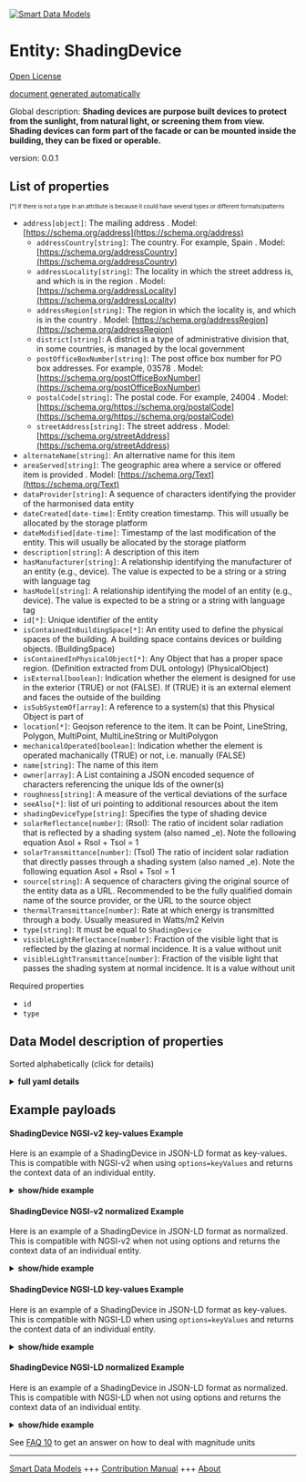 <!-- 10-Header -->    
[![Smart Data Models](https://smartdatamodels.org/wp-content/uploads/2022/01/SmartDataModels_logo.png "Logo")](https://smartdatamodels.org)    
Entity: ShadingDevice    
=====================<!-- /10-Header -->    
<!-- 15-License -->    
[Open License](https://github.com/smart-data-models//dataModel.S4BLDG/blob/master/ShadingDevice/LICENSE.md)    
[document generated automatically](https://docs.google.com/presentation/d/e/2PACX-1vTs-Ng5dIAwkg91oTTUdt8ua7woBXhPnwavZ0FxgR8BsAI_Ek3C5q97Nd94HS8KhP-r_quD4H0fgyt3/pub?start=false&loop=false&delayms=3000#slide=id.gb715ace035_0_60)    
<!-- /15-License -->    
<!-- 20-Description -->    
Global description: **Shading devices are purpose built devices to protect from the sunlight, from natural light, or screening them from view. Shading devices can form part of the facade or can be mounted inside the building, they can be fixed or operable.**    
version: 0.0.1    
<!-- /20-Description -->    
<!-- 30-PropertiesList -->    
## List of properties    
<sup><sub>[*] If there is not a type in an attribute is because it could have several types or different formats/patterns</sub></sup>    
- `address[object]`: The mailing address  . Model: [https://schema.org/address](https://schema.org/address)	- `addressCountry[string]`: The country. For example, Spain  . Model: [https://schema.org/addressCountry](https://schema.org/addressCountry)    
	- `addressLocality[string]`: The locality in which the street address is, and which is in the region  . Model: [https://schema.org/addressLocality](https://schema.org/addressLocality)    
	- `addressRegion[string]`: The region in which the locality is, and which is in the country  . Model: [https://schema.org/addressRegion](https://schema.org/addressRegion)    
	- `district[string]`: A district is a type of administrative division that, in some countries, is managed by the local government      
	- `postOfficeBoxNumber[string]`: The post office box number for PO box addresses. For example, 03578  . Model: [https://schema.org/postOfficeBoxNumber](https://schema.org/postOfficeBoxNumber)    
	- `postalCode[string]`: The postal code. For example, 24004  . Model: [https://schema.org/https://schema.org/postalCode](https://schema.org/https://schema.org/postalCode)    
	- `streetAddress[string]`: The street address  . Model: [https://schema.org/streetAddress](https://schema.org/streetAddress)    
- `alternateName[string]`: An alternative name for this item  - `areaServed[string]`: The geographic area where a service or offered item is provided  . Model: [https://schema.org/Text](https://schema.org/Text)- `dataProvider[string]`: A sequence of characters identifying the provider of the harmonised data entity  - `dateCreated[date-time]`: Entity creation timestamp. This will usually be allocated by the storage platform  - `dateModified[date-time]`: Timestamp of the last modification of the entity. This will usually be allocated by the storage platform  - `description[string]`: A description of this item  - `hasManufacturer[string]`: A relationship identifying the manufacturer of an entity (e.g., device). The value is expected to be a string or a string with language tag  - `hasModel[string]`: A relationship identifying the model of an entity (e.g., device). The value is expected to be a string or a string with language tag  - `id[*]`: Unique identifier of the entity  - `isContainedInBuildingSpace[*]`: An entity used to define the physical spaces of the building. A building space contains devices or building objects. (BuildingSpace)  - `isContainedInPhysicalObject[*]`: Any Object that has a proper space region.  (Definition extracted from DUL ontology) (PhysicalObject)  - `isExternal[boolean]`: Indication whether the element is designed for use in the exterior (TRUE) or not (FALSE). If (TRUE) it is an external element and faces the outside of the building  - `isSubSystemOf[array]`: A reference to a system(s) that this Physical Object is part of  - `location[*]`: Geojson reference to the item. It can be Point, LineString, Polygon, MultiPoint, MultiLineString or MultiPolygon  - `mechanicalOperated[boolean]`: Indication whether the element is operated machanically (TRUE) or not, i.e. manually (FALSE)  - `name[string]`: The name of this item  - `owner[array]`: A List containing a JSON encoded sequence of characters referencing the unique Ids of the owner(s)  - `roughness[string]`: A measure of the vertical deviations of the surface  - `seeAlso[*]`: list of uri pointing to additional resources about the item  - `shadingDeviceType[string]`: Specifies the type of shading device  - `solarReflectance[number]`: (Rsol): The ratio of incident solar radiation that is reflected by a shading system (also named _e). Note the following equation Asol + Rsol + Tsol = 1  - `solarTransmittance[number]`: (Tsol) The ratio of incident solar radiation that directly passes through a shading system (also named _e). Note the following equation Asol + Rsol + Tsol = 1  - `source[string]`: A sequence of characters giving the original source of the entity data as a URL. Recommended to be the fully qualified domain name of the source provider, or the URL to the source object  - `thermalTransmittance[number]`: Rate at which energy is transmitted through a body. Usually measured in Watts/m2 Kelvin  - `type[string]`: It must be equal to `ShadingDevice`  - `visibleLightReflectance[number]`: Fraction of the visible light that is reflected by the glazing at normal incidence. It is a value without unit  - `visibleLightTransmittance[number]`: Fraction of the visible light that passes the shading system at normal incidence. It is a value without unit  <!-- /30-PropertiesList -->    
<!-- 35-RequiredProperties -->    
Required properties    
- `id`  - `type`  <!-- /35-RequiredProperties -->    
<!-- 40-RequiredProperties -->    
<!-- /40-RequiredProperties -->    
<!-- 50-DataModelHeader -->    
## Data Model description of properties    
Sorted alphabetically (click for details)    
<!-- /50-DataModelHeader -->    
<!-- 60-ModelYaml -->    
<details><summary><strong>full yaml details</strong></summary>      
```yaml    
ShadingDevice:      
  description: 'Shading devices are purpose built devices to protect from the sunlight, from natural light, or screening them from view. Shading devices can form part of the facade or can be mounted inside the building, they can be fixed or operable.'      
  properties:      
    address:      
      description: The mailing address      
      properties:      
        addressCountry:      
          description: 'The country. For example, Spain'      
          type: string      
          x-ngsi:      
            model: https://schema.org/addressCountry      
            type: Property      
        addressLocality:      
          description: 'The locality in which the street address is, and which is in the region'      
          type: string      
          x-ngsi:      
            model: https://schema.org/addressLocality      
            type: Property      
        addressRegion:      
          description: 'The region in which the locality is, and which is in the country'      
          type: string      
          x-ngsi:      
            model: https://schema.org/addressRegion      
            type: Property      
        district:      
          description: 'A district is a type of administrative division that, in some countries, is managed by the local government'      
          type: string      
          x-ngsi:      
            type: Property      
        postOfficeBoxNumber:      
          description: 'The post office box number for PO box addresses. For example, 03578'      
          type: string      
          x-ngsi:      
            model: https://schema.org/postOfficeBoxNumber      
            type: Property      
        postalCode:      
          description: 'The postal code. For example, 24004'      
          type: string      
          x-ngsi:      
            model: https://schema.org/https://schema.org/postalCode      
            type: Property      
        streetAddress:      
          description: The street address      
          type: string      
          x-ngsi:      
            model: https://schema.org/streetAddress      
            type: Property      
        streetNr:      
          description: Number identifying a specific property on a public street      
          type: string      
          x-ngsi:      
            type: Property      
      type: object      
      x-ngsi:      
        model: https://schema.org/address      
        type: Property      
    alternateName:      
      description: An alternative name for this item      
      type: string      
      x-ngsi:      
        type: Property      
    areaServed:      
      description: The geographic area where a service or offered item is provided      
      type: string      
      x-ngsi:      
        model: https://schema.org/Text      
        type: Property      
    dataProvider:      
      description: A sequence of characters identifying the provider of the harmonised data entity      
      type: string      
      x-ngsi:      
        type: Property      
    dateCreated:      
      description: Entity creation timestamp. This will usually be allocated by the storage platform      
      format: date-time      
      type: string      
      x-ngsi:      
        type: Property      
    dateModified:      
      description: Timestamp of the last modification of the entity. This will usually be allocated by the storage platform      
      format: date-time      
      type: string      
      x-ngsi:      
        type: Property      
    description:      
      description: A description of this item      
      type: string      
      x-ngsi:      
        type: Property      
    hasManufacturer:      
      description: 'A relationship identifying the manufacturer of an entity (e.g., device). The value is expected to be a string or a string with language tag'      
      type: string      
      x-ngsi:      
        type: Property      
    hasModel:      
      description: 'A relationship identifying the model of an entity (e.g., device). The value is expected to be a string or a string with language tag'      
      type: string      
      x-ngsi:      
        type: Property      
    id:      
      anyOf:      
        - description: Identifier format of any NGSI entity      
          maxLength: 256      
          minLength: 1      
          pattern: ^[\w\-\.\{\}\$\+\*\[\]`|~^@!,:\\]+$      
          type: string      
          x-ngsi:      
            type: Property      
        - description: Identifier format of any NGSI entity      
          format: uri      
          type: string      
          x-ngsi:      
            type: Property      
      description: Unique identifier of the entity      
      x-ngsi:      
        type: Property      
    isContainedInBuildingSpace:      
      anyOf:      
        - description: Identifier format of any NGSI entity      
          maxLength: 256      
          minLength: 1      
          pattern: ^[\w\-\.\{\}\$\+\*\[\]`|~^@!,:\\]+$      
          type: string      
          x-ngsi:      
            type: Property      
        - description: Identifier format of any NGSI entity      
          format: uri      
          type: string      
          x-ngsi:      
            type: Property      
      description: An entity used to define the physical spaces of the building. A building space contains devices or building objects. (BuildingSpace)      
      x-ngsi:      
        type: Property      
    isContainedInPhysicalObject:      
      anyOf:      
        - description: Identifier format of any NGSI entity      
          maxLength: 256      
          minLength: 1      
          pattern: ^[\w\-\.\{\}\$\+\*\[\]`|~^@!,:\\]+$      
          type: string      
          x-ngsi:      
            type: Property      
        - description: Identifier format of any NGSI entity      
          format: uri      
          type: string      
          x-ngsi:      
            type: Property      
      description: Any Object that has a proper space region.  (Definition extracted from DUL ontology) (PhysicalObject)      
      x-ngsi:      
        type: Property      
    isExternal:      
      description: Indication whether the element is designed for use in the exterior (TRUE) or not (FALSE). If (TRUE) it is an external element and faces the outside of the building      
      type: boolean      
      x-ngsi:      
        type: Property      
    isSubSystemOf:      
      description: A reference to a system(s) that this Physical Object is part of      
      items:      
        anyOf:      
          - description: Identifier format of any NGSI entity      
            maxLength: 256      
            minLength: 1      
            pattern: ^[\w\-\.\{\}\$\+\*\[\]`|~^@!,:\\]+$      
            type: string      
            x-ngsi:      
              type: Property      
          - description: Identifier format of any NGSI entity      
            format: uri      
            type: string      
            x-ngsi:      
              type: Property      
        description: Unique identifier of the entity      
        x-ngsi:      
          type: Property      
      type: array      
      x-ngsi:      
        type: Relationship      
    location:      
      description: 'Geojson reference to the item. It can be Point, LineString, Polygon, MultiPoint, MultiLineString or MultiPolygon'      
      oneOf:      
        - description: Geojson reference to the item. Point      
          properties:      
            bbox:      
              items:      
                type: number      
              minItems: 4      
              type: array      
            coordinates:      
              items:      
                type: number      
              minItems: 2      
              type: array      
            type:      
              enum:      
                - Point      
              type: string      
          required:      
            - type      
            - coordinates      
          title: GeoJSON Point      
          type: object      
          x-ngsi:      
            type: GeoProperty      
        - description: Geojson reference to the item. LineString      
          properties:      
            bbox:      
              items:      
                type: number      
              minItems: 4      
              type: array      
            coordinates:      
              items:      
                items:      
                  type: number      
                minItems: 2      
                type: array      
              minItems: 2      
              type: array      
            type:      
              enum:      
                - LineString      
              type: string      
          required:      
            - type      
            - coordinates      
          title: GeoJSON LineString      
          type: object      
          x-ngsi:      
            type: GeoProperty      
        - description: Geojson reference to the item. Polygon      
          properties:      
            bbox:      
              items:      
                type: number      
              minItems: 4      
              type: array      
            coordinates:      
              items:      
                items:      
                  items:      
                    type: number      
                  minItems: 2      
                  type: array      
                minItems: 4      
                type: array      
              type: array      
            type:      
              enum:      
                - Polygon      
              type: string      
          required:      
            - type      
            - coordinates      
          title: GeoJSON Polygon      
          type: object      
          x-ngsi:      
            type: GeoProperty      
        - description: Geojson reference to the item. MultiPoint      
          properties:      
            bbox:      
              items:      
                type: number      
              minItems: 4      
              type: array      
            coordinates:      
              items:      
                items:      
                  type: number      
                minItems: 2      
                type: array      
              type: array      
            type:      
              enum:      
                - MultiPoint      
              type: string      
          required:      
            - type      
            - coordinates      
          title: GeoJSON MultiPoint      
          type: object      
          x-ngsi:      
            type: GeoProperty      
        - description: Geojson reference to the item. MultiLineString      
          properties:      
            bbox:      
              items:      
                type: number      
              minItems: 4      
              type: array      
            coordinates:      
              items:      
                items:      
                  items:      
                    type: number      
                  minItems: 2      
                  type: array      
                minItems: 2      
                type: array      
              type: array      
            type:      
              enum:      
                - MultiLineString      
              type: string      
          required:      
            - type      
            - coordinates      
          title: GeoJSON MultiLineString      
          type: object      
          x-ngsi:      
            type: GeoProperty      
        - description: Geojson reference to the item. MultiLineString      
          properties:      
            bbox:      
              items:      
                type: number      
              minItems: 4      
              type: array      
            coordinates:      
              items:      
                items:      
                  items:      
                    items:      
                      type: number      
                    minItems: 2      
                    type: array      
                  minItems: 4      
                  type: array      
                type: array      
              type: array      
            type:      
              enum:      
                - MultiPolygon      
              type: string      
          required:      
            - type      
            - coordinates      
          title: GeoJSON MultiPolygon      
          type: object      
          x-ngsi:      
            type: GeoProperty      
      x-ngsi:      
        type: GeoProperty      
    mechanicalOperated:      
      description: 'Indication whether the element is operated machanically (TRUE) or not, i.e. manually (FALSE)'      
      type: boolean      
      x-ngsi:      
        type: Property      
    name:      
      description: The name of this item      
      type: string      
      x-ngsi:      
        type: Property      
    owner:      
      description: A List containing a JSON encoded sequence of characters referencing the unique Ids of the owner(s)      
      items:      
        anyOf:      
          - description: Identifier format of any NGSI entity      
            maxLength: 256      
            minLength: 1      
            pattern: ^[\w\-\.\{\}\$\+\*\[\]`|~^@!,:\\]+$      
            type: string      
            x-ngsi:      
              type: Property      
          - description: Identifier format of any NGSI entity      
            format: uri      
            type: string      
            x-ngsi:      
              type: Property      
        description: Unique identifier of the entity      
        x-ngsi:      
          type: Property      
      type: array      
      x-ngsi:      
        type: Property      
    roughness:      
      description: A measure of the vertical deviations of the surface      
      type: string      
      x-ngsi:      
        type: Property      
    seeAlso:      
      description: list of uri pointing to additional resources about the item      
      oneOf:      
        - items:      
            format: uri      
            type: string      
          minItems: 1      
          type: array      
        - format: uri      
          type: string      
      x-ngsi:      
        type: Property      
    shadingDeviceType:      
      description: Specifies the type of shading device      
      type: string      
      x-ngsi:      
        type: Property      
    solarReflectance:      
      description: '(Rsol): The ratio of incident solar radiation that is reflected by a shading system (also named _e). Note the following equation Asol + Rsol + Tsol = 1'      
      type: number      
      x-ngsi:      
        type: Property      
    solarTransmittance:      
      description: (Tsol) The ratio of incident solar radiation that directly passes through a shading system (also named _e). Note the following equation Asol + Rsol + Tsol = 1      
      type: number      
      x-ngsi:      
        type: Property      
    source:      
      description: 'A sequence of characters giving the original source of the entity data as a URL. Recommended to be the fully qualified domain name of the source provider, or the URL to the source object'      
      type: string      
      x-ngsi:      
        type: Property      
    thermalTransmittance:      
      description: Rate at which energy is transmitted through a body. Usually measured in Watts/m2 Kelvin      
      type: number      
      x-ngsi:      
        type: Property      
    type:      
      description: It must be equal to `ShadingDevice`      
      enum:      
        - ShadingDevice      
      type: string      
      x-ngsi:      
        type: Property      
    visibleLightReflectance:      
      description: Fraction of the visible light that is reflected by the glazing at normal incidence. It is a value without unit      
      type: number      
      x-ngsi:      
        type: Property      
    visibleLightTransmittance:      
      description: Fraction of the visible light that passes the shading system at normal incidence. It is a value without unit      
      type: number      
      x-ngsi:      
        type: Property      
  required:      
    - id      
    - type      
  type: object      
  x-derived-from: "https://saref.etsi.org/saref4bldg/v1.1.2/#s4bldg:ShadingDevice"      
  x-disclaimer: 'Redistribution and use in source and binary forms, with or without modification, are permitted  provided that the license conditions are met. Copyleft (c) 2022 Contributors to Smart Data Models Program'      
  x-license-url: https://github.com/smart-data-models/dataModel.S4BLDG/blob/master/ShadingDevice/LICENSE.md      
  x-model-schema: https://smart-data-models.github.com/dataModel.SAREF4BLDG/ShadingDevice/schema.json      
  x-model-tags: SAREF ShadingDevice      
  x-version: 0.0.1      
```    
</details>      
<!-- /60-ModelYaml -->    
<!-- 70-MiddleNotes -->    
<!-- /70-MiddleNotes -->    
<!-- 80-Examples -->    
## Example payloads      
#### ShadingDevice NGSI-v2 key-values Example      
Here is an example of a ShadingDevice in JSON-LD format as key-values. This is compatible with NGSI-v2 when  using `options=keyValues` and returns the context data of an individual entity.    
<details><summary><strong>show/hide example</strong></summary>      
```json  
{  
  "id": "urn:ngsi-ld:ShadingDevice:03281d48-cb47-4061-9208-b2a380b3d7cd",  
  "type": "ShadingDevice",  
  "isExternal": false,  
  "mechanicalOperated": true,  
  "roughness": "Executive",  
  "shadingDeviceType": "client-driven",  
  "solarReflectance": 0.7901767410172098,  
  "solarTransmittance": 0.5537106205704284,  
  "thermalTransmittance": 0.9786915841160174,  
  "visibleLightReflectance": 0.7194478774053882,  
  "visibleLightTransmittance": 0.8973320246848571,  
  "isContainedInBuildingSpace": "urn:ngsi-ld:BuildingSpace:3f4442cb-0f79-4dad-81ba-69879612f561",  
  "isContainedInPhysicalObject": "urn:ngsi-ld:PhysicalObject:de04c9b6-2d78-491f-987a-085ea71f747b",  
  "isSubSystemOf": [  
    "urn:ngsi-ld:System:fd063381-99e7-4b7d-8936-cd66932ba1e7",  
    "urn:ngsi-ld:System:5bfac8cc-a08e-4bc8-a9e8-474e8db84d73",  
    "urn:ngsi-ld:System:a4eef133-5e5d-4051-8b37-bf89e468f019"  
  ],  
  "hasManufacturer": "ShadingDevice Company Inc.",  
  "hasModel": "ShadingDevice 0.1.2",  
  "dateCreated": "2023-01-26T07:18:28Z",  
  "dateModified": "2023-01-26T08:58:08Z",  
  "source": "Import",  
  "name": "ShadingDevice",  
  "alternateName": "ShadingDevice type 2",  
  "description": "ShadingDevice of limited ShadingDevice types",  
  "dataProvider": "IFC file"  
}  
```  
</details>    
#### ShadingDevice NGSI-v2 normalized Example      
Here is an example of a ShadingDevice in JSON-LD format as normalized. This is compatible with NGSI-v2 when not using options and returns the context data of an individual entity.    
<details><summary><strong>show/hide example</strong></summary>      
```json  
{  
  "id": "urn:ngsi-ld:ShadingDevice:b3c3bd8f-6f5a-400a-b43c-99c32bf7d036",  
  "type": "ShadingDevice",  
  "isExternal": {  
    "type": "Boolean",  
    "value": true  
  },  
  "mechanicalOperated": {  
    "type": "Boolean",  
    "value": false  
  },  
  "roughness": {  
    "type": "Text",  
    "value": "Home Loan Account"  
  },  
  "shadingDeviceType": {  
    "type": "Text",  
    "value": "program"  
  },  
  "solarReflectance": {  
    "type": "Number",  
    "value": 0.23462582512353236  
  },  
  "solarTransmittance": {  
    "type": "Number",  
    "value": 0.569468324137257  
  },  
  "thermalTransmittance": {  
    "type": "Number",  
    "value": 0.315308180363743  
  },  
  "visibleLightReflectance": {  
    "type": "Number",  
    "value": 0.6167477347282538  
  },  
  "visibleLightTransmittance": {  
    "type": "Number",  
    "value": 0.27849116636487137  
  },  
  "isContainedInBuildingSpace": {  
    "type": "Text",  
    "value": "urn:ngsi-ld:BuildingSpace:6d6d4b35-2d0f-4590-bd7d-1e5cdc1d71fe"  
  },  
  "isContainedInPhysicalObject": {  
    "type": "Text",  
    "value": "urn:ngsi-ld:PhysicalObject:ff501e6f-1fbf-4dd4-9537-b3b6668f156b"  
  },  
  "isSubSystemOf": {  
    "type": "StructuredValue",  
    "value": [  
      "urn:ngsi-ld:System:6d7f1004-c306-4d6b-8b95-d661e62087df",  
      "urn:ngsi-ld:System:9eedb406-9b0a-466e-99bf-d8b4721af694",  
      "urn:ngsi-ld:System:c485e374-da84-4bff-8a79-7d35bdcd0dab"  
    ]  
  },  
  "hasManufacturer": {  
    "type": "Text",  
    "value": "ShadingDevice Company Inc."  
  },  
  "hasModel": {  
    "type": "Text",  
    "value": "ShadingDevice 0.1.2"  
  },  
  "dateCreated": {  
    "type": "DateTime",  
    "value": "2023-01-25T15:18:47.9518072+01:00"  
  },  
  "dateModified": {  
    "type": "DateTime",  
    "value": "2023-01-26T11:03:03.3618393+01:00"  
  },  
  "source": {  
    "type": "Text",  
    "value": "Import"  
  },  
  "name": {  
    "type": "Text",  
    "value": "ShadingDevice"  
  },  
  "alternateName": {  
    "type": "Text",  
    "value": "ShadingDevice type 2"  
  },  
  "description": {  
    "type": "Text",  
    "value": "ShadingDevice of limited ShadingDevice types"  
  },  
  "dataProvider": {  
    "type": "Text",  
    "value": "IFC file"  
  }  
}  
```  
</details>    
#### ShadingDevice NGSI-LD key-values Example      
Here is an example of a ShadingDevice in JSON-LD format as key-values. This is compatible with NGSI-LD when  using `options=keyValues` and returns the context data of an individual entity.    
<details><summary><strong>show/hide example</strong></summary>      
```json  
{  
  "id": "urn:ngsi-ld:ShadingDevice:03281d48-cb47-4061-9208-b2a380b3d7cd",  
  "type": "ShadingDevice",  
  "isExternal": false,  
  "mechanicalOperated": true,  
  "roughness": "Executive",  
  "shadingDeviceType": "client-driven",  
  "solarReflectance": 0.7901767410172098,  
  "solarTransmittance": 0.5537106205704284,  
  "thermalTransmittance": 0.9786915841160174,  
  "visibleLightReflectance": 0.7194478774053882,  
  "visibleLightTransmittance": 0.8973320246848571,  
  "isContainedInBuildingSpace": "urn:ngsi-ld:BuildingSpace:3f4442cb-0f79-4dad-81ba-69879612f561",  
  "isContainedInPhysicalObject": "urn:ngsi-ld:PhysicalObject:de04c9b6-2d78-491f-987a-085ea71f747b",  
  "isSubSystemOf": [  
    "urn:ngsi-ld:System:fd063381-99e7-4b7d-8936-cd66932ba1e7",  
    "urn:ngsi-ld:System:5bfac8cc-a08e-4bc8-a9e8-474e8db84d73",  
    "urn:ngsi-ld:System:a4eef133-5e5d-4051-8b37-bf89e468f019"  
  ],  
  "hasManufacturer": "ShadingDevice Company Inc.",  
  "hasModel": "ShadingDevice 0.1.2",  
  "dateCreated": "2023-01-26T07:18:28Z",  
  "dateModified": "2023-01-26T08:58:08Z",  
  "source": "Import",  
  "name": "ShadingDevice",  
  "alternateName": "ShadingDevice type 2",  
  "description": "ShadingDevice of limited ShadingDevice types",  
  "dataProvider": "IFC file",  
  "@context": [  
    "https://raw.githubusercontent.com/smart-data-models/dataModel.S4BLDG/master/context.jsonld",  
    "https://uri.etsi.org/ngsi-ld/v1/ngsi-ld-core-context.jsonld"  
  ]  
}  
```  
</details>    
#### ShadingDevice NGSI-LD normalized Example      
Here is an example of a ShadingDevice in JSON-LD format as normalized. This is compatible with NGSI-LD when not using options and returns the context data of an individual entity.    
<details><summary><strong>show/hide example</strong></summary>      
```json  
{  
  "id": "urn:ngsi-ld:ShadingDevice:98dd5d05-db70-4ebb-a39c-e286063cb137",  
  "type": "ShadingDevice",  
  "isExternal": {  
    "type": "Property",  
    "value": true  
  },  
  "mechanicalOperated": {  
    "type": "Property",  
    "value": true  
  },  
  "roughness": {  
    "type": "Property",  
    "value": "Practical Rubber Cheese"  
  },  
  "shadingDeviceType": {  
    "type": "Property",  
    "value": "parsing"  
  },  
  "solarReflectance": {  
    "type": "Property",  
    "unitCode": "NA",  
    "observedAt": "2023-01-26T03:37:18Z",  
    "value": 0.378910710384914  
  },  
  "solarTransmittance": {  
    "type": "Property",  
    "unitCode": "NA",  
    "observedAt": "2023-01-26T09:24:57Z",  
    "value": 0.9404860966072789  
  },  
  "thermalTransmittance": {  
    "type": "Property",  
    "unitCode": "Kelvin",  
    "observedAt": "2023-01-26T12:37:04Z",  
    "value": 0.471443015298326  
  },  
  "visibleLightReflectance": {  
    "type": "Property",  
    "unitCode": "NA",  
    "observedAt": "2023-01-26T06:09:46Z",  
    "value": 0.7789148596577641  
  },  
  "visibleLightTransmittance": {  
    "type": "Property",  
    "unitCode": "NA",  
    "observedAt": "2023-01-26T05:43:18Z",  
    "value": 0.9110422065316075  
  },  
  "isContainedInBuildingSpace": {  
    "type": "Relationship",  
    "object": "urn:ngsi-ld:BuildingSpace:0bfda01f-c7bd-4db3-9a81-cfeb051cf629"  
  },  
  "isContainedInPhysicalObject": {  
    "type": "Relationship",  
    "object": "urn:ngsi-ld:PhysicalObject:53171831-ae73-45fa-8f15-b1c034e5b2af"  
  },  
  "isSubSystemOf": [  
    {  
      "type": "Relationship",  
      "object": "urn:ngsi-ld:System:b9d614e5-32c2-47cd-b5ba-23b2c8ed67ea"  
    },  
    {  
      "type": "Relationship",  
      "object": "urn:ngsi-ld:System:6048cde5-df44-4963-b770-29ace8711405"  
    },  
    {  
      "type": "Relationship",  
      "object": "urn:ngsi-ld:System:e2c351bf-c825-4bc9-a7ca-dc96552b8e38"  
    }  
  ],  
  "hasManufacturer": {  
    "type": "Property",  
    "value": "ShadingDevice Company Inc."  
  },  
  "hasModel": {  
    "type": "Property",  
    "value": "ShadingDevice 0.1.2"  
  },  
  "dateCreated": {  
    "type": "Property",  
    "value": "2023-01-25T15:37:39Z"  
  },  
  "dateModified": {  
    "type": "Property",  
    "value": "2023-01-25T17:44:25Z"  
  },  
  "source": {  
    "type": "Property",  
    "value": "Import"  
  },  
  "name": {  
    "type": "Property",  
    "value": "ShadingDevice"  
  },  
  "alternateName": {  
    "type": "Property",  
    "value": "ShadingDevice type 2"  
  },  
  "description": {  
    "type": "Property",  
    "value": "ShadingDevice of limited ShadingDevice types"  
  },  
  "dataProvider": {  
    "type": "Property",  
    "value": "IFC file"  
  },  
  "@context": [  
    "https://raw.githubusercontent.com/smart-data-models/dataModel.S4BLDG/master/context.jsonld",  
    "https://uri.etsi.org/ngsi-ld/v1/ngsi-ld-core-context.jsonld"  
  ]  
}  
```  
</details><!-- /80-Examples -->    
<!-- 90-FooterNotes -->    
<!-- /90-FooterNotes -->    
<!-- 95-Units -->    
See [FAQ 10](https://smartdatamodels.org/index.php/faqs/) to get an answer on how to deal with magnitude units    
<!-- /95-Units -->    
<!-- 97-LastFooter -->    
---    
[Smart Data Models](https://smartdatamodels.org) +++ [Contribution Manual](https://bit.ly/contribution_manual) +++ [About](https://bit.ly/Introduction_SDM)<!-- /97-LastFooter -->    
